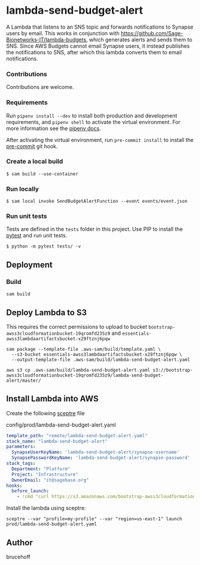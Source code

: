 # lambda-send-budget-alert
A Lambda that listens to an SNS topic and forwards notifications to Synapse users by email.
This works in conjunction with https://github.com/Sage-Bionetworks-IT/lambda-budgets,
which generates alerts and sends them to SNS. Since AWS Budgets cannot email Synapse users,
it instead publishes the notifications to SNS, after which this lambda converts them to
email notifications.

### Contributions
Contributions are welcome.

### Requirements
Run `pipenv install --dev` to install both production and development
requirements, and `pipenv shell` to activate the virtual environment. For more
information see the [pipenv docs](https://pipenv.pypa.io/en/latest/).

After activating the virtual environment, run `pre-commit install` to install
the [pre-commit](https://pre-commit.com/) git hook.

### Create a local build

```shell script
$ sam build --use-container
```

### Run locally

```shell script
$ sam local invoke SendBudgetAlertFunction --event events/event.json
```

### Run unit tests
Tests are defined in the `tests` folder in this project. Use PIP to install the
[pytest](https://docs.pytest.org/en/latest/) and run unit tests.

```shell script
$ python -m pytest tests/ -v
```

## Deployment

### Build

```shell script
sam build
```

## Deploy Lambda to S3
This requires the correct permissions to upload to bucket
`bootstrap-awss3cloudformationbucket-19qromfd235z9` and
`essentials-awss3lambdaartifactsbucket-x29ftznj6pqw`

```shell script
sam package --template-file .aws-sam/build/template.yaml \
  --s3-bucket essentials-awss3lambdaartifactsbucket-x29ftznj6pqw \
  --output-template-file .aws-sam/build/lambda-send-budget-alert.yaml

aws s3 cp .aws-sam/build/lambda-send-budget-alert.yaml s3://bootstrap-awss3cloudformationbucket-19qromfd235z9/lambda-send-budget-alert/master/
```

## Install Lambda into AWS
Create the following [sceptre](https://github.com/Sceptre/sceptre) file

config/prod/lambda-send-budget-alert.yaml
```yaml
template_path: "remote/lambda-send-budget-alert.yaml"
stack_name: "lambda-send-budget-alert"
parameters:
  SynapseUserKeyName: 'lambda-send-budget-alert/synapse-username'
  SynapsePasswordKeyName: 'lambda-send-budget-alert/synapse-password'
stack_tags:
  Department: "Platform"
  Project: "Infrastructure"
  OwnerEmail: "it@sagebase.org"
hooks:
  before_launch:
    - !cmd "curl https://s3.amazonaws.com/bootstrap-awss3cloudformationbucket-19qromfd235z9/lambda-send-budget-alert/master/lambda-send-budget-alert.yaml --create-dirs -o templates/remote/lambda-send-budget-alert.yaml"
```

Install the lambda using sceptre:
```shell script
sceptre --var "profile=my-profile" --var "region=us-east-1" launch prod/lambda-send-budget-alert.yaml
```

## Author

brucehoff
